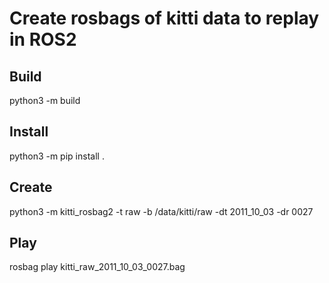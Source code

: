 
# Create rosbags of kitti data to replay in ROS2

## Build
python3 -m build

## Install
python3 -m pip install .

## Create
python3 -m kitti_rosbag2 -t raw -b /data/kitti/raw -dt 2011_10_03  -dr 0027

## Play
rosbag play kitti_raw_2011_10_03_0027.bag

